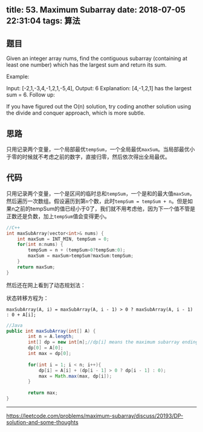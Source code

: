 title: 53. Maximum Subarray
date: 2018-07-05 22:31:04
tags: 算法
---

## 题目

Given an integer array nums, find the contiguous subarray (containing at least one number) which has the largest sum and return its sum.

Example:

Input: [-2,1,-3,4,-1,2,1,-5,4],
Output: 6
Explanation: [4,-1,2,1] has the largest sum = 6.
Follow up:

If you have figured out the O(n) solution, try coding another solution using the divide and conquer approach, which is more subtle.


<!--more-->

## 思路

只用记录两个变量，一个局部最优`tempSum`，一个全局最优`maxSum`。当局部最优小于零的时候就不考虑之前的数字，直接归零，然后依次得出全局最优。



## 代码

只用记录两个变量，一个是区间的临时总和`tempSum`，一个是和的最大值`maxSum`，然后遍历一次数组。假设遍历到第`n`个数，此时`tempSum = tempSum + n`。但是如果n之前的tempSum的值已经小于0了，我们就不用考虑他，因为下一个值不管是正数还是负数，加上`tempSum`值会变得更小。

```c++
//C++
int maxSubArray(vector<int>& nums) {
    int maxSum = INT_MIN, tempSum = 0;
    for(int n:nums) {
        tempSum = n + (tempSum>0?tempSum:0);
        maxSum = maxSum>tempSum?maxSum:tempSum;
    }
    return maxSum;
}
```

然后还在网上看到了动态规划法：

状态转移方程为：

```
maxSubArray(A, i) = maxSubArray(A, i - 1) > 0 ? maxSubArray(A, i - 1) : 0 + A[i]; 
```

```java
//Java
public int maxSubArray(int[] A) {
        int n = A.length;
        int[] dp = new int[n];//dp[i] means the maximum subarray ending with A[i];
        dp[0] = A[0];
        int max = dp[0];
        
        for(int i = 1; i < n; i++){
            dp[i] = A[i] + (dp[i - 1] > 0 ? dp[i - 1] : 0);
            max = Math.max(max, dp[i]);
        }
        
        return max;
}
```

-----

<https://leetcode.com/problems/maximum-subarray/discuss/20193/DP-solution-and-some-thoughts>
